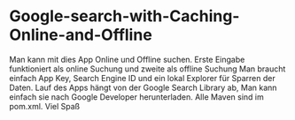 # Google-search-with-Caching-Online-and-Offline
Man kann mit dies App Online und Offline suchen.
Erste Eingabe funktioniert als online Suchung und zweite als offline Suchung
Man braucht einfach App Key, Search Engine ID und ein lokal Explorer für Sparren der Daten.
Lauf des Apps hängt von der Google Search Library ab, Man kann einfach sie nach Google Developer herunterladen.
Alle Maven sind im pom.xml.
Viel Spaß
